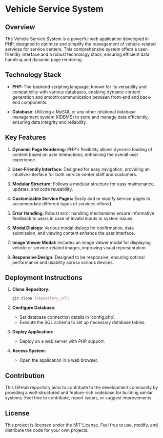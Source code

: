 # Vehicle Service System

## Overview

The Vehicle Service System is a powerful web application developed in PHP, designed to optimize and simplify the management of vehicle-related services for service centers. This comprehensive system offers a user-friendly interface and a robust technology stack, ensuring efficient data handling and dynamic page rendering.

## Technology Stack

- **PHP:** The backend scripting language, known for its versatility and compatibility with various databases, enabling dynamic content generation and smooth communication between front-end and back-end components.

- **Database:** Utilizing a MySQL or any other relational database management system (RDBMS) to store and manage data efficiently, ensuring data integrity and reliability.

## Key Features

1. **Dynamic Page Rendering:** PHP's flexibility allows dynamic loading of content based on user interactions, enhancing the overall user experience.

2. **User-Friendly Interface:** Designed for easy navigation, providing an intuitive interface for both service center staff and customers.

3. **Modular Structure:** Follows a modular structure for easy maintenance, updates, and code reusability.

4. **Customizable Service Pages:** Easily add or modify service pages to accommodate different types of services offered.

5. **Error Handling:** Robust error handling mechanisms ensure informative feedback to users in case of invalid inputs or system issues.

6. **Modal Dialogs:** Various modal dialogs for confirmation, data submission, and viewing content enhance the user interface.

7. **Image Viewer Modal:** Includes an image viewer modal for displaying vehicle or service-related images, improving visual representation.

8. **Responsive Design:** Designed to be responsive, ensuring optimal performance and usability across various devices.

## Deployment Instructions

1. **Clone Repository:**
   ```bash
   git clone [repository_url]
   ```

2. **Configure Database:**
   - Set database connection details in 'config.php'.
   - Execute the SQL schema to set up necessary database tables.

3. **Deploy Application:**
   - Deploy on a web server with PHP support.

4. **Access System:**
   - Open the application in a web browser.

## Contribution

This GitHub repository aims to contribute to the development community by providing a well-structured and feature-rich codebase for building similar systems. Feel free to contribute, report issues, or suggest improvements.

## License

This project is licensed under the [MIT License](LICENSE). Feel free to use, modify, and distribute the code for your own projects.
